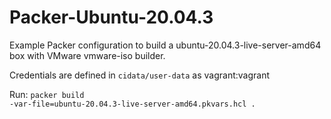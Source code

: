 
# Packer-Ubuntu-20.04.3
 
Example Packer configuration to build a ubuntu-20.04.3-live-server-amd64 box with VMware vmware-iso builder.
 
 Credentials are defined in <code>cidata/user-data</code> as vagrant:vagrant
 
 Run:
<code>packer build -var-file=ubuntu-20.04.3-live-server-amd64.pkvars.hcl .</code>
